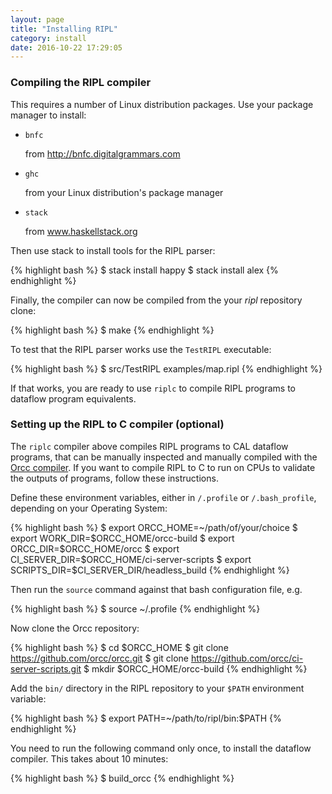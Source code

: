 ```yaml
---
layout: page
title: "Installing RIPL"
category: install
date: 2016-10-22 17:29:05
---
```


### Compiling the RIPL compiler

This requires a number of Linux distribution packages. Use your
package manager to install:

- `bnfc`

    from http://bnfc.digitalgrammars.com

- `ghc`

    from your Linux distribution's package manager

- `stack`

    from www.haskellstack.org

Then use stack to install tools for the RIPL parser:

{% highlight bash %}
$ stack install happy
$ stack install alex
{% endhighlight %}

Finally, the compiler can now be compiled from the your _ripl_
repository clone:

{% highlight bash %}
$ make
{% endhighlight %}

To test that the RIPL parser works use the `TestRIPL` executable:

{% highlight bash %}
$ src/TestRIPL examples/map.ripl
{% endhighlight %}

If that works, you are ready to use `riplc` to compile RIPL programs
to dataflow program equivalents.

### Setting up the RIPL to C compiler (optional)

The `riplc` compiler above compiles RIPL programs to CAL dataflow
programs, that can be manually inspected and manually compiled with
the [Orcc compiler](http://orcc.sourceforge.net). If you want to
compile RIPL to C to run on CPUs to validate the outputs of programs,
follow these instructions.

Define these environment variables, either in `/.profile` or
`/.bash_profile`, depending on your Operating System:

{% highlight bash %}
$ export ORCC_HOME=~/path/of/your/choice
$ export WORK_DIR=$ORCC_HOME/orcc-build
$ export ORCC_DIR=$ORCC_HOME/orcc
$ export CI_SERVER_DIR=$ORCC_HOME/ci-server-scripts
$ export SCRIPTS_DIR=$CI_SERVER_DIR/headless_build
{% endhighlight %}

Then run the `source` command against that bash configuration file,
e.g.

{% highlight bash %}
$ source ~/.profile
{% endhighlight %}


Now clone the Orcc repository:

{% highlight bash %}
$ cd $ORCC_HOME
$ git clone https://github.com/orcc/orcc.git
$ git clone https://github.com/orcc/ci-server-scripts.git
$ mkdir $ORCC_HOME/orcc-build
{% endhighlight %}

Add the `bin/` directory in the RIPL repository to your `$PATH`
environment variable:

{% highlight bash %}
$ export PATH=~/path/to/ripl/bin:$PATH
{% endhighlight %}

You need to run the following command only once, to install the
dataflow compiler. This takes about 10 minutes:

{% highlight bash %}
$ build_orcc
{% endhighlight %}

